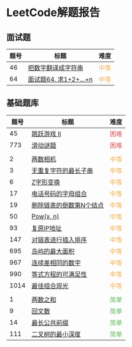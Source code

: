 # LeetCode解题报告
## 面试题

| 题号 | 标题 | 难度 |
| --- | ---- | ---- |
| 46  |[把数字翻译成字符串](/leetcode/m46.md) | <span style="color:#f0ad4e">中等</span> |
| 64  |[面试题64. 求1+2+…+n](/leetcode/m64.md) | <span style="color:#f0ad4e">中等</span> |

## 基础题库

| 题号 | 标题 | 难度 |
| --- | ---- | ---- |
| 45   | [跳跃游戏 II ](/leetcode/45.md)          | <span style="color:#d9534f">困难</span> |
| 773  | [滑动谜题](/leetcode/773.md)             | <span style="color:#d9534f">困难</span> |
|   |  |   |
| 2    | [两数相机](/leetcode/2.md)               | <span style="color:#f0ad4e">中等</span> |
| 3    | [无重复字符的最长子串](/leetcode/3.md)     | <span style="color:#f0ad4e">中等</span> |
| 6    | [Z字形变换](/leetcode/6.md)              | <span style="color:#f0ad4e">中等</span> |
| 17   | [电话号码的字母组合](/leetcode/17.md)     | <span style="color:#f0ad4e">中等</span> |
| 19   | [删除链表的倒数第N个结点](/leetcode/19.md) | <span style="color:#f0ad4e">中等</span> |
| 50   | [Pow(x, n)](/leetcode/50.md)           | <span style="color:#f0ad4e">中等</span> |
| 93   | [复原IP地址](/leetcode/93.md)           | <span style="color:#f0ad4e">中等</span> |
| 147  | [对链表进行插入排序](/leetcode/147.md)    | <span style="color:#f0ad4e">中等</span> |
| 695  | [岛屿的最大面积](/leetcode/695.md)       | <span style="color:#f0ad4e">中等</span> |
| 967  | [连续差相同的数字](/leetcode/967.md)      | <span style="color:#f0ad4e">中等</span>
| 990  | [等式方程的可满足性](/leetcode/990.md)    | <span style="color:#f0ad4e">中等</span> |
| 1014 | [最佳组合观光](/leetcode/1014.md)        | <span style="color:#f0ad4e">中等</span> |
|   |  |   |
| 1    | [两数之和](/leetcode/1.md)              | <span style="color:#5cb85c">简单</span> |
| 9    | [回文数](/leetcode/9.md)                | <span style="color:#5cb85c">简单</span> |
| 14   | [最长公共前缀](/leetcode/14.md)          | <span style="color:#5cb85c">简单</span> |
| 111  | [二叉树的最小深度](/leetcode/111.md)      | <span style="color:#5cb85c">简单</span> |
